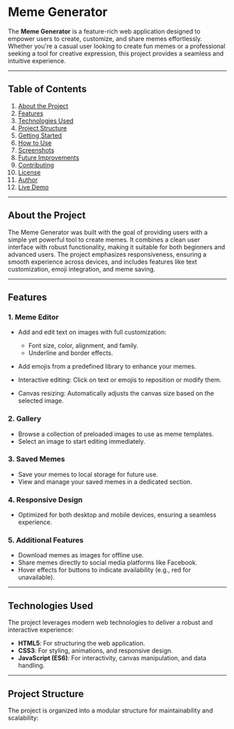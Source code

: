 # Meme Generator

The **Meme Generator** is a feature-rich web application designed to empower users to create, customize, and share memes effortlessly. Whether you're a casual user looking to create fun memes or a professional seeking a tool for creative expression, this project provides a seamless and intuitive experience.

---

## Table of Contents

1. [About the Project](#about-the-project)
2. [Features](#features)
3. [Technologies Used](#technologies-used)
4. [Project Structure](#project-structure)
5. [Getting Started](#getting-started)
6. [How to Use](#how-to-use)
7. [Screenshots](#screenshots)
8. [Future Improvements](#future-improvements)
9. [Contributing](#contributing)
10. [License](#license)
11. [Author](#author)
12. [Live Demo](#live-demo)

---

## About the Project

The Meme Generator was built with the goal of providing users with a simple yet powerful tool to create memes. It combines a clean user interface with robust functionality, making it suitable for both beginners and advanced users. The project emphasizes responsiveness, ensuring a smooth experience across devices, and includes features like text customization, emoji integration, and meme saving.

---

## Features

### 1. **Meme Editor**
- Add and edit text on images with full customization:

  - Font size, color, alignment, and family.
  - Underline and border effects.
- Add emojis from a predefined library to enhance your memes.
- Interactive editing: Click on text or emojis to reposition or modify them.
- Canvas resizing: Automatically adjusts the canvas size based on the selected image.

### 2. **Gallery**
- Browse a collection of preloaded images to use as meme templates.
- Select an image to start editing immediately.

### 3. **Saved Memes**
- Save your memes to local storage for future use.
- View and manage your saved memes in a dedicated section.

### 4. **Responsive Design**
- Optimized for both desktop and mobile devices, ensuring a seamless experience.

### 5. **Additional Features**
- Download memes as images for offline use.
- Share memes directly to social media platforms like Facebook.
- Hover effects for buttons to indicate availability (e.g., red for unavailable).

---

## Technologies Used

The project leverages modern web technologies to deliver a robust and interactive experience:
- **HTML5**: For structuring the web application.
- **CSS3**: For styling, animations, and responsive design.
- **JavaScript (ES6)**: For interactivity, canvas manipulation, and data handling.

---

## Project Structure

The project is organized into a modular structure for maintainability and scalability:
